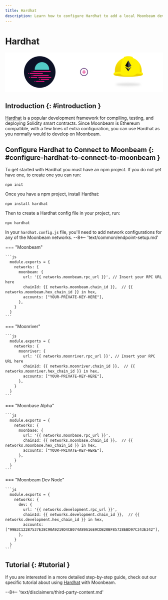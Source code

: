 ```yaml
---
title: Hardhat
description: Learn how to configure Hardhat to add a local Moonbeam development node and the Moonbase Alpha TestNet as networks for testing and deploying Solidity smart contracts.
---
```


# Hardhat

![Hardhat Create Project](/images/builders/interact/hardhat/hardhat-banner.png)

## Introduction {: #introduction } 

[Hardhat](https://hardhat.org/) is a popular development framework for compiling, testing, and deploying Solidity smart contracts. Since Moonbeam is Ethereum compatible, with a few lines of extra configuration, you can use Hardhat as you normally would to develop on Moonbeam.

## Configure Hardhat to Connect to Moonbeam {: #configure-hardhat-to-connect-to-moonbeam } 

To get started with Hardhat you must have an npm project. If you do not yet have one, to create one you can run:

```
npm init
```

Once you have a npm project, install Hardhat:

```
npm install hardhat
```

Then to create a Hardhat config file in your project, run:

```
npx hardhat
```

In your `hardhat.config.js` file, you'll need to add network configurations for any of the Moonbeam networks.
--8<-- 'text/common/endpoint-setup.md'

=== "Moonbeam"

    ```js
      module.exports = {
        networks: {
          moonbeam: {
            url: '{{ networks.moonbeam.rpc_url }}', // Insert your RPC URL here
            chainId: {{ networks.moonbeam.chain_id }},  // {{ networks.moonbeam.hex_chain_id }} in hex,
            accounts: ["YOUR-PRIVATE-KEY-HERE"],
          },
        }
      }
    ```

=== "Moonriver"

    ```js
      module.exports = {
        networks: {
          moonriver: {
            url: '{{ networks.moonriver.rpc_url }}', // Insert your RPC URL here
            chainId: {{ networks.moonriver.chain_id }},  // {{ networks.moonriver.hex_chain_id }} in hex,
            accounts: ["YOUR-PRIVATE-KEY-HERE"],
          },
        }
      }
    ```

=== "Moonbase Alpha"

    ```js
      module.exports = {
        networks: {
          moonbase: {
            url: '{{ networks.moonbase.rpc_url }}',
            chainId: {{ networks.moonbase.chain_id }},  // {{ networks.moonbase.hex_chain_id }} in hex,
            accounts: ["YOUR-PRIVATE-KEY-HERE"],
          },
        }
      }
    ```

=== "Moonbeam Dev Node"

    ```js
      module.exports = {
        networks: {
          dev: {
            url: '{{ networks.development.rpc_url }}',
            chainId: {{ networks.development.chain_id }},  // {{ networks.development.hex_chain_id }} in hex,
            accounts: ["99B3C12287537E38C90A9219D4CB074A89A16E9CDB20BF85728EBD97C343E342"],
          },
        }
      }
    ```

## Tutorial {: #tutorial } 

If you are interested in a more detailed step-by-step guide, check out our specific tutorial about using [Hardhat](/builders/interact/hardhat/) with Moonbeam.

--8<-- 'text/disclaimers/third-party-content.md'